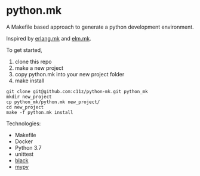 # python.mk

A Makefile based approach to generate a python development environment.

Inspired by [erlang.mk](https://github.com/ninenines/erlang.mk) and [elm.mk](https://github.com/cloud8421/elm.mk).

To get started,
1. clone this repo
1. make a new project
1. copy python.mk into your new project folder
1. make install

```
git clone git@github.com:c11z/python-mk.git python_mk
mkdir new_project
cp python_mk/python.mk new_project/
cd new_project
make -f python.mk install
```

Technologies:
* Makefile
* Docker
* Python 3.7
* unittest
* [black](https://github.com/ambv/black)
* [mypy](https://github.com/python/mypy)

